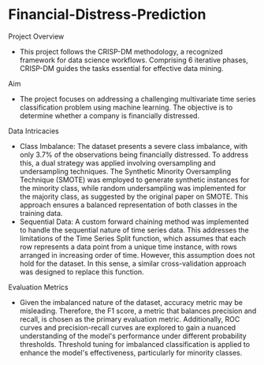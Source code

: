 # Financial-Distress-Prediction
Project Overview
- This project follows the CRISP-DM methodology, a recognized framework for data science workflows. Comprising 6 iterative phases, CRISP-DM guides the tasks essential for effective data mining.

Aim
- The project focuses on addressing a challenging multivariate time series classification problem using machine learning. The objective is to determine whether a company is financially distressed.

Data Intricacies
- Class Imbalance: The dataset presents a severe class imbalance, with only 3.7% of the observations being financially distressed. To address this, a dual strategy was applied involving oversampling and undersampling techniques. The Synthetic Minority Oversampling Technique (SMOTE) was employed to generate synthetic instances for the minority class, while random undersampling was implemented for the majority class, as suggested by the original paper on SMOTE. This approach ensures a balanced representation of both classes in the training data.
- Sequential Data: A custom forward chaining method was implemented to handle the sequential nature of time series data. This addresses the limitations of the Time Series Split function, which assumes that each row represents a data point from a unique time instance, with rows arranged in increasing order of time. However, this assumption does not hold for the dataset. In this sense, a similar cross-validation approach was designed to replace this function.

Evaluation Metrics
- Given the imbalanced nature of the dataset, accuracy metric may be misleading. Therefore, the F1 score, a metric that balances precision and recall, is chosen as the primary evaluation metric. Additionally, ROC curves and precision-recall curves are explored to gain a nuanced understanding of the model's performance under different probability thresholds. Threshold tuning for imbalanced classification is applied to enhance the model's effectiveness, particularly for minority classes.